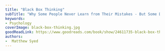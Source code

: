 ```yaml
---
title: "Black Box Thinking"
subTitle: "Why Some People Never Learn from Their Mistakes - But Some Do"
keywords:
- Psychology
coverImage: black-box-thinking.jpg
goodReadLink: https://www.goodreads.com/book/show/24611735-black-box-thinking
authors:
-  Matthew Syed
---
```

